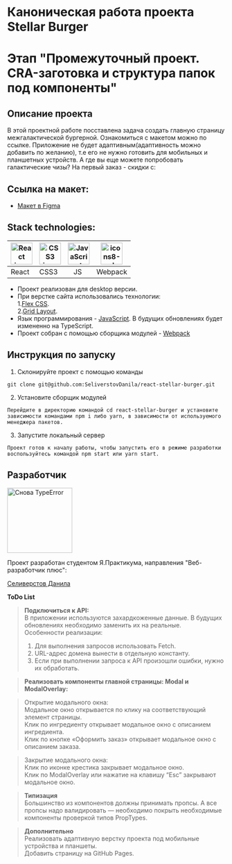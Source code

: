 # Каноническая работа проекта Stellar Burger 

# Этап "Промежуточный проект. CRA-заготовка и структура папок под компоненты"

## Описание проекта
В этой проектной работе посставлена задача создать главную страницу межгалактической бургерной. Ознакомиться с макетом можно по ссылке. Приложение не будет адаптивным(адаптивность можно добавить по желанию), т.е его не нужно готовить для мобильных и планшетных устройств.
А где вы еще можете попробовать галактические чизы? На первый заказ - скидки с:
## Ссылка на макет:

* [Макет в Figma](https://www.figma.com/file/ocw9a6hNGeAejl4F3G9fp8/React-_-%D0%9F%D1%80%D0%BE%D0%B5%D0%BA%D1%82%D0%BD%D1%8B%D0%B5-%D0%B7%D0%B0%D0%B4%D0%B0%D1%87%D0%B8-(3-%D0%BC%D0%B5%D1%81%D1%8F%D1%86%D0%B0)_external_link?node-id=2973%3A2032&mode=dev)

## Stack technologies:
<a href="https://ru.legacy.reactjs.org/"><img src="https://i.ibb.co/9rqgkrH/icons8-50.png" width="50" height="50" alt = "React icon"> |  </a><a href="https://htmlbook.ru/css3"><img src="https://i.ibb.co/0ZFNwk7/free-icon-css-3-5968242.png" width="50" height="50" alt = "CSS3 icon"></a> |  <a href="https://developer.mozilla.org/en-US/docs/Web/JavaScript"><img src="https://i.ibb.co/XW2SHkT/free-icon-js-5968292.png" width="50" height="50" alt = "JavaScript icon"></a> |  <a href="https://webpack.js.org/"><img src="https://i.ibb.co/7CqRLMX/icons8-webpack-64.png" alt="icons8-webpack-64" width="50" height="50" alt = "Webpack icon"></a>
| --- | --- | --- | --- |
| React | CSS3 | &nbsp;&nbsp;&nbsp;JS | Webpack |

* Проект реализован для desktop версии.
* При верстке сайта использовались технологии:  
1.[Flex CSS](https://developer.mozilla.org/ru/docs/Web/CSS/flex).  
2.[Grid Layout](https://developer.mozilla.org/en-US/docs/Web/CSS/CSS_grid_layout/Basic_concepts_of_grid_layout).
* Язык программирования - [JavaScript](https://developer.mozilla.org/ru/docs/Web/JavaScript). В будущих обновлениях будет измененно на TypeScript.
* Проект собран с помощью сборщика модулей - [Webpack](https://webpack.js.org/)

## Инструкция по запуску
1. Склонируйте проект с помощью команды

```shell
git clone git@github.com:SeliverstovDanila/react-stellar-burger.git
```

2. Установите сборщик модулей

```shell
Перейдите в директорию командой cd react-stellar-burger и установите зависимости командами npm i либо yarn, в зависимости от используемого менеджера пакетов.
```

3. Запустите локальный сервер
```shell
Проект готов к началу работы, чтобы запустить его в режиме разработки воспользуйтесь командой npm start или yarn start. 
```

## Разработчик
<img src="https://media.giphy.com/media/zOvBKUUEERdNm/giphy.gif" width="150" height="150" alt = "Снова TypeError"/>  
   
Проект разработан студентом Я.Практикума, направления "Веб-разработчик плюс":  

 [Селиверстов Данила](https://github.com/SeliverstovDanila)

**ToDo List**  
>**Подключиться к API:**  
>В приложении используются захардкоженные данные. В будущих обновлениях необходимо заменить их на реальные.  
>Особенности реализации:
>1. Для выполнения запросов использовать Fetch.  
>2. URL-адрес домена вынести в отдельную константу.  
>3. Если при выполнении запроса к API произошли ошибки, нужно их обработать.  

>**Реализовать компоненты главной страницы: Modal и ModalOverlay:**  

>Открытие модального окна:  
>Модальное окно открывается по клику на соответствующий элемент страницы.  
>Клик по ингредиенту открывает модальное окно с описанием ингредиента.  
>Клик по кнопке «Оформить заказ» открывает модальное окно с описанием заказа.  

>Закрытие модального окна:  
>Клик по иконке крестика закрывает модальное окно.  
>Клик по ModalOverlay или нажатие на клавишу “Esc” закрывают модальное окно.  

>**Типизация**  
>Большинство из компонентов должны принимать пропсы. А все пропсы надо валидировать — необходимо покрыть необходимые компоненты проверкой типов PropTypes.  
  
>**Дополнительно**  
>Реализовать адаптивную верстку проекта под мобильные устройства и планшеты.  
>Добавить страницу на GitHub Pages. 